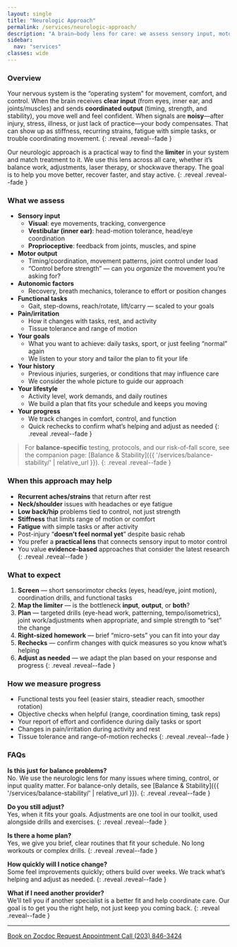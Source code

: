 ```yaml
---
layout: single
title: "Neurologic Approach"
permalink: /services/neurologic-approach/
description: "A brain–body lens for care: we assess sensory input, motor control, and autonomic factors to guide precise, practical treatment."
sidebar:
  nav: "services"
classes: wide
---
```


### Overview
Your nervous system is the “operating system” for movement, comfort, and control. When the brain receives **clear input** (from eyes, inner ear, and joints/muscles) and sends **coordinated output** (timing, strength, and stability), you move well and feel confident. When signals are **noisy**—after injury, stress, illness, or just lack of practice—your body compensates. That can show up as stiffness, recurring strains, fatigue with simple tasks, or trouble coordinating movement.
{: .reveal .reveal--fade }

Our neurologic approach is a practical way to find the **limiter** in your system and match treatment to it. We use this lens across all care, whether it’s balance work, adjustments, laser therapy, or shockwave therapy. The goal is to help you move better, recover faster, and stay active.
{: .reveal .reveal--fade }

### What we assess
- **Sensory input**
  - **Visual**: eye movements, tracking, convergence
  - **Vestibular (inner ear)**: head-motion tolerance, head/eye coordination
  - **Proprioceptive**: feedback from joints, muscles, and spine
- **Motor output**
  - Timing/coordination, movement patterns, joint control under load
  - “Control before strength” — can you *organize* the movement you’re asking for?
- **Autonomic factors**
  - Recovery, breath mechanics, tolerance to effort or position changes
- **Functional tasks**
  - Gait, step-downs, reach/rotate, lift/carry — scaled to your goals
- **Pain/irritation**
  - How it changes with tasks, rest, and activity
  - Tissue tolerance and range of motion
- **Your goals**
  - What you want to achieve: daily tasks, sport, or just feeling “normal” again
  - We listen to your story and tailor the plan to fit your life
- **Your history**
  - Previous injuries, surgeries, or conditions that may influence care
  - We consider the whole picture to guide our approach
- **Your lifestyle**
  - Activity level, work demands, and daily routines
  - We build a plan that fits your schedule and keeps you moving
- **Your progress**
  - We track changes in comfort, control, and function
  - Quick rechecks to confirm what’s helping and adjust as needed
{: .reveal .reveal--fade }

> For **balance-specific** testing, protocols, and our risk-of-fall score, see the companion page: [Balance & Stability]({{ '/services/balance-stability/' | relative_url }}).
{: .reveal .reveal--fade }

### When this approach may help
- **Recurrent aches/strains** that return after rest
- **Neck/shoulder** issues with headaches or eye fatigue
- **Low back/hip** problems tied to control, not just strength
- **Stiffness** that limits range of motion or comfort
- **Fatigue** with simple tasks or after activity
- Post-injury “**doesn’t feel normal yet**” despite basic rehab
- You prefer a **practical lens** that connects sensory input to motor control
- You value **evidence-based** approaches that consider the latest research
{: .reveal .reveal--fade }

### What to expect
1. **Screen** — short sensorimotor checks (eyes, head/eye, joint motion), coordination drills, and functional tasks  
2. **Map the limiter** — is the bottleneck **input**, **output**, or **both**?  
3. **Plan** — targeted drills (eye-head work, patterning, tempo/isometrics), joint work/adjustments when appropriate, and simple strength to “set” the change  
4. **Right-sized homework** — brief “micro-sets” you can fit into your day  
5. **Rechecks** — confirm changes with quick measures so you know what’s helping
6. **Adjust as needed** — we adapt the plan based on your response and progress
{: .reveal .reveal--fade }

### How we measure progress
- Functional tests you feel (easier stairs, steadier reach, smoother rotation)
- Objective checks when helpful (range, coordination timing, task reps)
- Your report of effort and confidence during daily tasks or sport
- Changes in pain/irritation during activity and rest
- Tissue tolerance and range-of-motion rechecks
{: .reveal .reveal--fade }

### FAQs
  **Is this just for balance problems?**  
  No. We use the neurologic lens for many issues where timing, control, or input quality matter. For balance-only details, see [Balance & Stability]({{ '/services/balance-stability/' | relative_url }}).
  {: .reveal .reveal--fade }

  **Do you still adjust?**  
  Yes, when it fits your goals. Adjustments are one tool in our toolkit, used alongside drills and exercises.
  {: .reveal .reveal--fade }

  **Is there a home plan?**  
  Yes, we give you brief, clear routines that fit your schedule. No long workouts or complex drills.
  {: .reveal .reveal--fade }

  **How quickly will I notice change?**  
  Some feel improvements quickly; others build over weeks. We track what’s helping and adjust as needed.
  {: .reveal .reveal--fade }

  **What if I need another provider?**  
  We’ll tell you if another specialist is a better fit and help coordinate care. Our goal is to get you the right help, not just keep you coming back.
  {: .reveal .reveal--fade }

---

<div class="contact-actions reveal reveal--up">
  <a href="https://www.zocdoc.com/practice/cranbury-chiropractic-center-43835" class="btn">
    <span class="btn-label">Book on Zocdoc</span>
  </a>
  <a href="/contact/" class="btn">
    <span class="btn-label">Request Appointment</span>
  </a>
  <a href="tel:+12038463424" class="btn">
    <span class="btn-label">Call (203) 846-3424</span>
  </a>
</div>